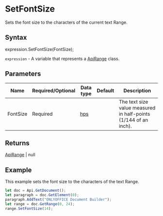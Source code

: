 # SetFontSize

Sets the font size to the characters of the current text Range.

## Syntax

expression.SetFontSize(FontSize);

`expression` - A variable that represents a [ApiRange](../ApiRange.md) class.

## Parameters

| **Name** | **Required/Optional** | **Data type** | **Default** | **Description** |
| ------------- | ------------- | ------------- | ------------- | ------------- |
| FontSize | Required | [hps](../../Enumeration/hps.md) |  | The text size value measured in half-points (1/144 of an inch). |

## Returns

[ApiRange](../../ApiRange/ApiRange.md) | null

## Example

This example sets the font size to the characters of the text Range.

```javascript
let doc = Api.GetDocument();
let paragraph = doc.GetElement(0);
paragraph.AddText("ONLYOFFICE Document Builder");
let range = doc.GetRange(0, 24);
range.SetFontSize(14);
```
